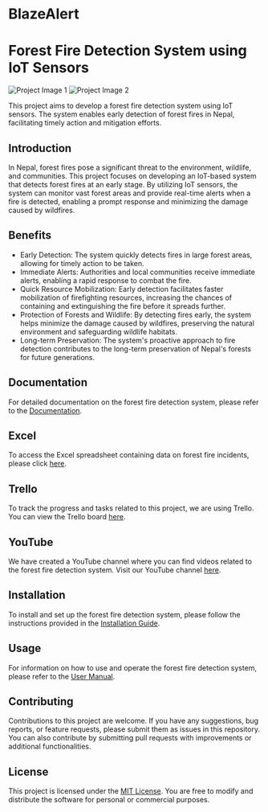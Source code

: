 # BlazeAlert

# Forest Fire Detection System using IoT Sensors


![Project Image 1](/images/project-image1.jpg)
![Project Image 2](/images/project-image2.jpg)

This project aims to develop a forest fire detection system using IoT sensors. The system enables early detection of forest fires in Nepal, facilitating timely action and mitigation efforts.

## Introduction

In Nepal, forest fires pose a significant threat to the environment, wildlife, and communities. This project focuses on developing an IoT-based system that detects forest fires at an early stage. By utilizing IoT sensors, the system can monitor vast forest areas and provide real-time alerts when a fire is detected, enabling a prompt response and minimizing the damage caused by wildfires.

## Benefits

- Early Detection: The system quickly detects fires in large forest areas, allowing for timely action to be taken.
- Immediate Alerts: Authorities and local communities receive immediate alerts, enabling a rapid response to combat the fire.
- Quick Resource Mobilization: Early detection facilitates faster mobilization of firefighting resources, increasing the chances of containing and extinguishing the fire before it spreads further.
- Protection of Forests and Wildlife: By detecting fires early, the system helps minimize the damage caused by wildfires, preserving the natural environment and safeguarding wildlife habitats.
- Long-term Preservation: The system's proactive approach to fire detection contributes to the long-term preservation of Nepal's forests for future generations.

## Documentation

For detailed documentation on the forest fire detection system, please refer to the [Documentation](documentation.md).

## Excel

To access the Excel spreadsheet containing data on forest fire incidents, please click [here](excel-sheet.xlsx).

## Trello

To track the progress and tasks related to this project, we are using Trello. You can view the Trello board [here](https://trello.com/project-tasks).

## YouTube

We have created a YouTube channel where you can find videos related to the forest fire detection system. Visit our YouTube channel [here](https://www.youtube.com/forest-fire-detection).

## Installation

To install and set up the forest fire detection system, please follow the instructions provided in the [Installation Guide](installation.md).

## Usage

For information on how to use and operate the forest fire detection system, please refer to the [User Manual](user-manual.md).

## Contributing

Contributions to this project are welcome. If you have any suggestions, bug reports, or feature requests, please submit them as issues in this repository. You can also contribute by submitting pull requests with improvements or additional functionalities.

## License

This project is licensed under the [MIT License](LICENSE). You are free to modify and distribute the software for personal or commercial purposes.

